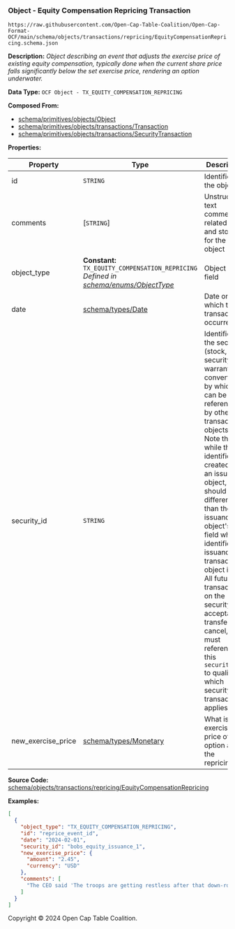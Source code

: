 ### Object - Equity Compensation Repricing Transaction

`https://raw.githubusercontent.com/Open-Cap-Table-Coalition/Open-Cap-Format-OCF/main/schema/objects/transactions/repricing/EquityCompensationRepricing.schema.json`

**Description:** _Object describing an event that adjusts the exercise price of existing equity compensation, typically done when the current share price falls significantly below the set exercise price, rendering an option underwater._

**Data Type:** `OCF Object - TX_EQUITY_COMPENSATION_REPRICING`

**Composed From:**

- [schema/primitives/objects/Object](../../../primitives/objects/Object.md)
- [schema/primitives/objects/transactions/Transaction](../../../primitives/objects/transactions/Transaction.md)
- [schema/primitives/objects/transactions/SecurityTransaction](../../../primitives/objects/transactions/SecurityTransaction.md)

**Properties:**

| Property           | Type                                                                                                                      | Description                                                                                                                                                                                                                                                                                                                                                                                                                                                                                                 | Required   |
| ------------------ | ------------------------------------------------------------------------------------------------------------------------- | ----------------------------------------------------------------------------------------------------------------------------------------------------------------------------------------------------------------------------------------------------------------------------------------------------------------------------------------------------------------------------------------------------------------------------------------------------------------------------------------------------------- | ---------- |
| id                 | `STRING`                                                                                                                  | Identifier for the object                                                                                                                                                                                                                                                                                                                                                                                                                                                                                   | `REQUIRED` |
| comments           | [`STRING`]                                                                                                                | Unstructured text comments related to and stored for the object                                                                                                                                                                                                                                                                                                                                                                                                                                             | -          |
| object_type        | **Constant:** `TX_EQUITY_COMPENSATION_REPRICING`</br>_Defined in [schema/enums/ObjectType](../../../enums/ObjectType.md)_ | Object type field                                                                                                                                                                                                                                                                                                                                                                                                                                                                                           | `REQUIRED` |
| date               | [schema/types/Date](../../../types/Date.md)                                                                               | Date on which the transaction occurred                                                                                                                                                                                                                                                                                                                                                                                                                                                                      | `REQUIRED` |
| security_id        | `STRING`                                                                                                                  | Identifier for the security (stock, plan security, warrant, or convertible) by which it can be referenced by other transaction objects. Note that while this identifier is created with an issuance object, it should be different than the issuance object's `id` field which identifies the issuance transaction object itself. All future transactions on the security (e.g. acceptance, transfer, cancel, etc.) must reference this `security_id` to qualify which security the transaction applies to. | `REQUIRED` |
| new_exercise_price | [schema/types/Monetary](../../../types/Monetary.md)                                                                       | What is the exercise price of the option after the repricing?                                                                                                                                                                                                                                                                                                                                                                                                                                               | `REQUIRED` |

**Source Code:** [schema/objects/transactions/repricing/EquityCompensationRepricing](../../../../../../schema/objects/transactions/repricing/EquityCompensationRepricing.schema.json)

**Examples:**

```json
[
  {
    "object_type": "TX_EQUITY_COMPENSATION_REPRICING",
    "id": "reprice_event_id",
    "date": "2024-02-01",
    "security_id": "bobs_equity_issuance_1",
    "new_exercise_price": {
      "amount": "2.45",
      "currency": "USD"
    },
    "comments": [
      "The CEO said 'The troops are getting restless after that down-round. Incetivize those employees!'"
    ]
  }
]
```

Copyright © 2024 Open Cap Table Coalition.
